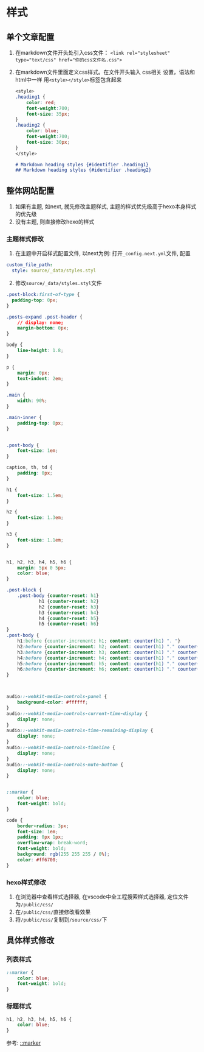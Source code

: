 # 样式

## 单个文章配置

1. 在markdown文件开头处引入css文件：
    `<link rel="stylesheet" type="text/css" href="你的css文件名.css">` 

2. 在markdown文件里面定义css样式。在文件开头输入 css相关 设置，语法和html中一样 用`<style></style>`标签包含起来

    ```css
    <style>
    .heading1 {
        color: red;
        font-weight:700;
        font-size: 35px;
    }
    .heading2 {
        color: blue;
        font-weight:700;
        font-size: 30px;
    }
    </style>
    ```
    ```md
    # Markdown heading styles {#identifier .heading1}
    ## Markdown heading styles {#identifier .heading2}
    ```


## 整体网站配置
1. 如果有主题, 如next, 就先修改主题样式, 主题的样式优先级高于hexo本身样式的优先级
2. 没有主题, 则直接修改hexo的样式

### 主题样式修改
1. 在主题中开启样式配置文件, 以next为例: 打开`_config.next.yml`文件, 配置

```yml
custom_file_path:
  style: source/_data/styles.styl
```

2. 修改`source/_data/styles.styl`文件
```css
.post-block:first-of-type {
  padding-top: 0px;
}

.posts-expand .post-header {
    // display: none;
    margin-bottom: 0px;
}

body {
    line-height: 1.8;
}

p {
    margin: 0px;
    text-indent: 2em;
}

.main {
    width: 90%;
}

.main-inner {
    padding-top: 0px;
}


.post-body {
    font-size: 1em;
}

caption, th, td {
    padding: 0px;
}

h1 {
    font-size: 1.5em;
}

h2 {
    font-size: 1.3em;
}

h3 {
    font-size: 1.1em;
}


h1, h2, h3, h4, h5, h6 {
    margin: 5px 0 5px;
    color: blue;
}

.post-block {
    .post-body {counter-reset: h1}
            h1 {counter-reset: h2}
            h2 {counter-reset: h3}
            h3 {counter-reset: h4}
            h4 {counter-reset: h5}
            h5 {counter-reset: h6}
}
.post-body {
    h1:before {counter-increment: h1; content: counter(h1) ". "}
    h2:before {counter-increment: h2; content: counter(h1) "." counter(h2) ". "}
    h3:before {counter-increment: h3; content: counter(h1) "." counter(h2) "." counter(h3) ". "}
    h4:before {counter-increment: h4; content: counter(h1) "." counter(h2) "." counter(h3) "." counter(h4) ". "}
    h5:before {counter-increment: h5; content: counter(h1) "." counter(h2) "." counter(h3) "." counter(h4) "." counter(h5) ". "}
    h6:before {counter-increment: h6; content: counter(h1) "." counter(h2) "." counter(h3) "." counter(h4) "." counter(h5) "." counter(h6) ". "}
}



audio::-webkit-media-controls-panel {
    background-color: #ffffff;
}
audio::-webkit-media-controls-current-time-display {
    display: none;
}
audio::-webkit-media-controls-time-remaining-display {
    display: none;
}
audio::-webkit-media-controls-timeline {
    display: none;
}
audio::-webkit-media-controls-mute-button {
    display: none;
}


::marker {
    color: blue;
    font-weight: bold;
}

code {
    border-radius: 3px;
    font-size: 1em;
    padding: 0px 1px;
    overflow-wrap: break-word;
    font-weight: bold;
    background: rgb(255 255 255 / 0%);
    color: #ff6700;
}

```


### hexo样式修改

1. 在浏览器中查看样式选择器, 在vscode中全工程搜索样式选择器, 定位文件为`/public/css/`
2. 在`/public/css/`直接修改看效果
3. 将`/public/css/`复制到`/source/css/`下


## 具体样式修改




### 列表样式

```css
::marker {
    color: blue;
    font-weight: bold;
}
```

### 标题样式

```css
h1, h2, h3, h4, h5, h6 {
    color: blue;
}
```


参考:
[::marker](https://developer.mozilla.org/zh-CN/docs/Web/CSS/::marker)


